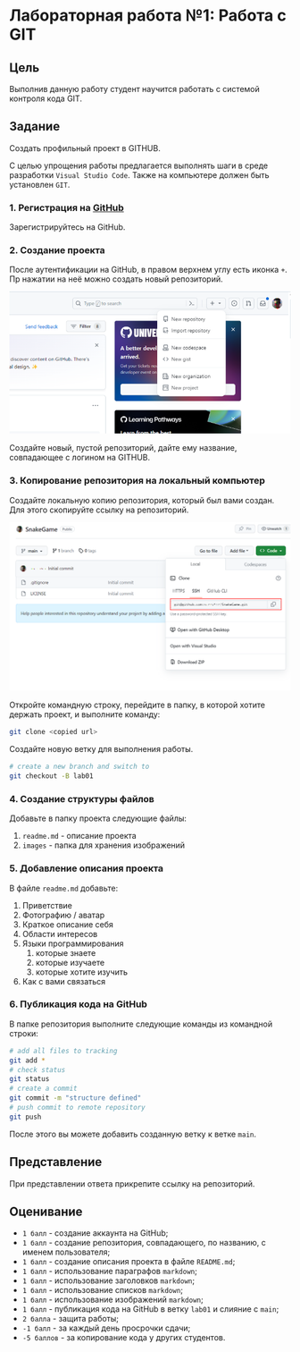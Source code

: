 # Лабораторная работа №1: Работа с GIT

## Цель

Выполнив данную работу студент научится работать с системой контроля кода GIT.

## Задание

Создать профильный проект в GITHUB.

С целью упрощения работы предлагается выполнять шаги в среде разработки `Visual Studio Code`. Также на компьютере должен быть установлен `GIT`.

### 1. Регистрация на [GitHub](https://github.com/)

Зарегистрируйтесь на GitHub.

### 2. Создание проекта

После аутентификации на GitHub, в правом верхнем углу есть иконка `+`. Пр нажатии на неё можно создать новый репозиторий.

![new repo](./images/image01.png)

Создайте новый, пустой репозиторий, дайте ему название, совпадающее с логином на GITHUB.

### 3. Копирование репозитория на локальный компьютер

Создайте локальную копию репозитория, который был вами создан. Для этого скопируйте ссылку на репозиторий.

![repo ref](./images/image02.png)

Откройте командную строку, перейдите в папку, в которой хотите держать проект, и выполните команду:

```bash
git clone <copied url>
```

Создайте новую ветку для выполнения работы.

```bash
# create a new branch and switch to
git checkout -B lab01
```

### 4. Создание структуры файлов

Добавьте в папку проекта следующие файлы:

1. `readme.md` - описание проекта
2. `images` - папка для хранения изображений

### 5. Добавление описания проекта

В файле `readme.md` добавьте:

1. Приветствие
2. Фотографию / аватар
3. Краткое описание себя
4. Области интересов
5. Языки программирования
   1. которые знаете
   2. которые изучаете
   3. которые хотите изучить
6. Как с вами связаться

### 6. Публикация кода на GitHub

В папке репозитория выполните следующие команды из командной строки:

```bash
# add all files to tracking
git add *
# check status
git status
# create a commit
git commit -m "structure defined"
# push commit to remote repository
git push
```

После этого вы можете добавить созданную ветку к ветке `main`.

## Представление

При представлении ответа прикрепите ссылку на репозиторий.

## Оценивание

- `1 балл` - создание аккаунта на GitHub;
- `1 балл` - создание репозитория, совпадающего, по названию, с именем пользователя;
- `1 балл` - создание описания проекта в файле `README.md`;
- `1 балл` - использование параграфов `markdown`;
- `1 балл` - использование заголовков `markdown`;
- `1 балл` - использование списков `markdown`;
- `1 балл` - использование изображений `markdown`;
- `1 балл` - публикация кода на GitHub в ветку `lab01` и слияние с `main`;
- `2 балла` - защита работы;
- `-1 балл` - за каждый день просрочки сдачи;
- `-5 баллов` - за копирование кода у других студентов.
